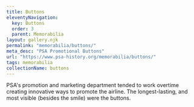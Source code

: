 ```yaml
---
title: Buttons
eleventyNavigation:
  key: Buttons
  order: 3
  parent: Memorabilia
layout: gallery.njk
permalink: "memorabilia/buttons/"
meta_desc: "PSA Promotional Buttons"
url: "https://www.psa-history.org/memorabilia/buttons/"
tags: memorabilia
collectionName: buttons
---
```


PSA's promotion and marketing department tended to work overtime creating innovative ways to promote the airline. The longest-lasting, and most visible (besides the smile) were the buttons.